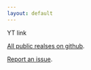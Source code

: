 ```yaml
---
layout: default
---
```


YT link

[All public realses on github](https://github.com/CatEyedLin/Unnas/releases/).

[Report an issue](https://github.com/CatEyedLin/Unnas/issues).
